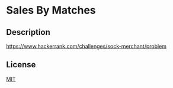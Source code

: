 # Sales By Matches

## Description
https://www.hackerrank.com/challenges/sock-merchant/problem

## License
[MIT](https://choosealicense.com/licenses/mit/)